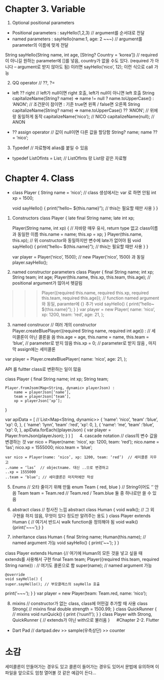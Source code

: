 # Chapter 3. Variable

1. Optional positional parameters
- Positional parameters : sayHello(1,2,3) // argument를 순서대로 전달
- named parameters : sayHello(name:1, age: 2 ~~~) // argument를 parameter의 이름에 맞게 전달

String sayHello(String name, int age, [String? Country = ‘korea’]) // required이 아니길 원하는 parameter에 []를 넣음, country가 없을 수도 있다. (required 가 아니다 – argument로 받지 않아도 됨)
	이러면 sayHello(‘nico’, 12); 이런 식으로 call 가능

2. QQ operator // ??, ?=
- left ?? right // left가 null이면 right 호출, left가 null이 아니면 left 호출
String capitalizeName(String? name) => name != null ? name.toUpperCase() : ‘ANON’; // 조건문이 참이면 : 기준 true면 왼쪽 /  false면 오른쪽
	String capitalizeName(String? name) => name.toUpperCase() ?? ‘ANON’; // 위에랑 동일하게 동작
	capitalizeName(‘nico’); // NICO
	capitalizeName(null); // ANON

- ?? assign operator // 값이 null이면 다른 값을 할당함
	String? name;
	name ??= ‘nico’;

3. Typedef // 자료형에 alias를 붙일 수 있음
- typedef ListOfInts = List<int>; // ListOfInts 랑 List<int>랑 같은 자료형
 
# Chapter 4. Class
- 	class Player { 
	String name = ‘nico’; // class 생성에서는 var 로 하면 안됨
	int xp = 1500;

	void sayHello() {
print(“hello~ ${this.name}”); // this는 필요할 때만 사용
}
}

1. Constructors
class Player { 
	late final String name;
	late int xp;
	
	Player(String name, int xp) { // 자바랑 매우 유사, return type 없고 class이름과 동일한 이름
	this.name = name;
	this.xp = xp;
}
Player(this.name, this.xp); // 위 constructor와 동일하지만 변수에  late가 없어야 됨
void sayHello() {
print(“hello~ ${this.name}”); // this는 필요할 때만 사용
}
}

	var player = Player(‘nico’, 1500); // new Player(‘nico’, 1500) 과 동일
	player.sayHello();
 
2. named constructor parameters
class Player { 
	final String name;
	int xp;
	String team;
	int age;
Player(this.name, this.xp, this.team, this.age); // positional argument가 많아서 헷갈림
>>>	Player({required this.name, required this.xp, required this.team, required this.age}); // function named argument와 동일, paramter에 {} 추가
void sayHello() {
print(“hello~ ${this.name}”);
}
}
var player = new Player(
	name: ‘nico’,
	xp: 1200,
	team: ‘red’,
	age: 21,
);

3. named construcor // 여러 개의 constructor
	Player.createBluePlayer({required String name, required int age}) :  // 세미콜론이 아닌 콜론을 씀
	this.age = age,
	this.name = name,
this.team = ‘blue’, // parameter로 받지 않음
this.xp = 0; // parameter로 받지 않음 , 마지막 assign에는 세미콜론


var player = Player.createBluePlayer(
	name: ‘nico’,
	age: 21,
);
 
API 를 fultter class로 변환하는 일이 많음

class Player {
	final String name;
	int xp;
	String team;
	
	Player.fromJsom(Map<String, dynamic> playerJson) : 
		name = playerJson[‘name’],
		team = playerJson[‘team’],
		xp = playerJson[‘xp’];
}

var apiData = [ // List<Map<String, dynamic>>
{
	‘name’: ‘nico’,
	‘team’ :‘blue’,
	‘xp’: 0,
},
{
	‘name’: ‘lynn’,
	‘team’ :‘red’,
	‘xp’: 0,
},
{
	‘name’: ‘me’,
	‘team’ :‘blue’,
	‘xp’: 0,
},
	apiData.forEach((playerJson) {
		var player = Player.fromJson(playerJson);
}
)
]
 
4. cascade notation // class의 변수 값을 변경하는 것
	var nico = Player(name: ‘nico’, xp: 1200, team: ‘red’);
	nico.name = ‘las’;
	nico.xp = 1555000;
	nico.team = ‘blue’;

	var nico = Player(name: ‘nico’, xp: 1200, team: ‘red’)  // 세미콜론 지우고
	..name = ‘las’  // objectname. 대신 ..으로 변경하고
	..xp = 1555000
	..team = ‘blue’; // 세미콜론은 마지막에만 작성

5. Enums // 오타 줄이기 위해 만듦
	enum Team { red, blue } // String이어도 ‘’ 안씀
	Team team = Team.red // Team.red / Team.blue 둘 중 하나로만 쓸 수 있음
	

6. abstract class // 청사진 느낌
abstract class Human {
void walk(); // 그 외 구현을 하지 않음, 무엇이 있다 정도만 알려주는 용도
}
class Player extends Human { // 여기서 반드시 walk function을 정의해야 됨
	void walk() {print(‘~~~’);}
}
 

7. inheritance
	class Human {
	final String name;
	Human(this.name); // named argument 가능
	void sayHello() { print(‘~~’); }
}

class Player extends Human {// 여기에 Human의 모든 것을 넣고 싶을 때 extends를 사용해서 구현
	final Team team;
	Player({required this.team, required String name}) : // 여기도 콜론으로 함
	super(name); // named argument 가능
	
	@override
	void sayHello() { 
	super.sayHello(); // 부모클래스의 sayHello 호출
print(‘~~~’); 
}
}
var player = new Player(team: Team.red, name: ‘nico’);


8. mixins // constructor가 없는 class, class에 어떤걸 추가할 때 사용
	class Strong{ // mixins
	final double strength = 1500.99;
}
class QuickRunner { // mixins
	void runQuick() { print (‘ruun!!’); }
}
	class Player with Strong, QuickRunner { // extends가 아닌 with으로 불러옴
}
 
#Chapter 2-2. Flutter

- Dart Pad // dartpad.dev >> sample(우측상단) >> counter


# 소감
세미콜론이 안들어가는 경우도 있고 콜론이 들어가는 경우도 있어서 문법에 유의하며 이 파일을 앞으로도 엄청 열어볼 것 같은 예감이 든다…
